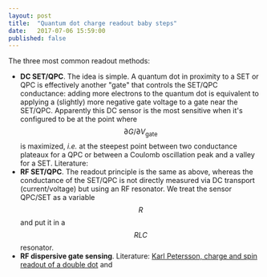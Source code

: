 ```yaml
---
layout: post
title:  "Quantum dot charge readout baby steps"
date:   2017-07-06 15:59:00
published: false
---
```


The three most common readout methods:

-   __DC SET/QPC__. The idea is simple. A quantum dot in proximity to a SET or QPC is effectively another "gate" that controls the SET/QPC conductance: adding more electrons to the quantum dot is equivalent to applying a (slightly) more negative gate voltage to a gate near the SET/QPC. Apparently this DC sensor is the most sensitive when it's configured to be at the point where $$\partial G/\partial V_\text{gate}$$ is maximized, _i.e._ at the steepest point between two conductance plateaux for a QPC or between a Coulomb oscillation peak and a valley for a SET. Literature: 
-   __RF SET/QPC__. The readout principle is the same as above, whereas the conductance of the SET/QPC is not directly measured via DC transport (current/voltage) but using an RF resonator. We treat the sensor QPC/SET as a variable $$R$$ and put it in a $$RLC$$ resonator. 
-   __RF dispersive gate sensing__. Literature: [Karl Petersson, charge and spin readout of a double dot](http://pubs.acs.org/doi/abs/10.1021/nl100663w) and 



